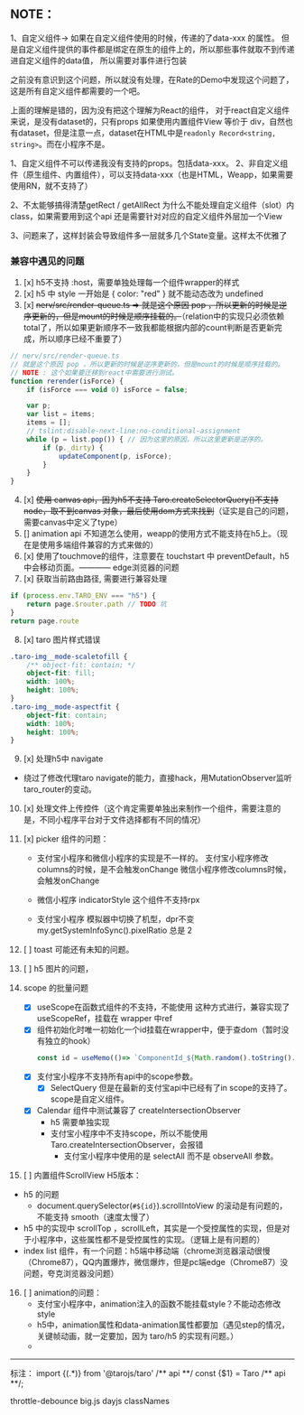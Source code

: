 
## NOTE：
1、自定义组件-> 如果在自定义组件使用的时候，传递的了data-xxx 的属性。
但是自定义组件提供的事件都是绑定在原生的组件上的，所以那些事件就取不到传递进自定义组件的data值，
所以需要对事件进行包装

之前没有意识到这个问题，所以就没有处理，在Rate的Demo中发现这个问题了，这是所有自定义组件都需要的一个吧。

上面的理解是错的，因为没有把这个理解为React的组件，
对于react自定义组件来说，是没有dataset的，只有props
如果使用内置组件View 等价于 div，自然也有dataset，但是注意一点，dataset在HTML中是`readonly Record<string, string>`。而在小程序不是。

1、自定义组件不可以传递我没有支持的props。包括data-xxx。
2、非自定义组件（原生组件、内置组件），可以支持data-xxx（也是HTML，Weapp，如果需要使用RN，就不支持了）

2、不太能够搞得清楚getRect / getAllRect 为什么不能处理自定义组件（slot）内class，如果需要用到这个api
还是需要针对对应的自定义组件外层加一个View

3、问题来了，这样封装会导致组件多一层就多几个State变量。这样太不优雅了

### 兼容中遇见的问题

1. [x] h5不支持 :host，需要单独处理每一个组件wrapper的样式
2. [x] h5 中 style 一开始是 { color: "red" } 就不能动态改为 undefined
3. [x] <del>nerv/src/render-queue.ts => 就是这个原因 pop ，所以更新的时候是逆序更新的，但是mount的时候是顺序挂载的。</del>（relation中的实现只必须依赖total了，所以如果更新顺序不一致我都能根据内部的count判断是否更新完成，所以顺序已经不重要了）
```typescript
// nerv/src/render-queue.ts
// 就是这个原因 pop ，所以更新的时候是逆序更新的，但是mount的时候是顺序挂载的。
// NOTE : 这个如果要迁移到react中需要进行测试。
function rerender(isForce) {
    if (isForce === void 0) isForce = false;

    var p;
    var list = items;
    items = [];
    // tslint:disable-next-line:no-conditional-assignment
    while (p = list.pop()) { // 因为这里的原因，所以这里更新是逆序的。
        if (p._dirty) {
            updateComponent(p, isForce);
        }
    }
}
```

4. [x] <del>使用 canvas api，因为h5不支持 Taro.createSelectorQuery()不支持node，取不到canvas 对象，最后使用dom方式来找到</del>（证实是自己的问题，需要canvas中定义了type）
5. [] animation api 不知道怎么使用，weapp的使用方式不能支持在h5上。（现在是使用多端组件兼容的方式来做的）
6. [x] 使用了touchmove的组件，注意要在 touchstart 中 preventDefault，h5中会移动页面。———— edge浏览器的问题
7. [x] 获取当前路由路径, 需要进行兼容处理
```js
if (process.env.TARO_ENV === "h5") {
    return page.$router.path // TODO 坑
}
return page.route
```
8. [x] taro 图片样式错误
```css
.taro-img__mode-scaletofill {
    /** object-fit: contain; */
    object-fit: fill;
    width: 100%;
    height: 100%;
}
.taro-img__mode-aspectfit {
    object-fit: contain;
    width: 100%;
    height: 100%;
}
```

9. [x] 处理h5中 navigate
- 绕过了修改代理taro navigate的能力，直接hack，用MutationObserver监听taro_router的变动。
10. [x] 处理文件上传控件（这个肯定需要单独出来制作一个组件，需要注意的是，不同小程序平台对于文件选择都有不同的情况）

11. [x] picker 组件的问题：
    - 支付宝小程序和微信小程序的实现是不一样的。
    支付宝小程序修改columns的时候，是不会触发onChange
    微信小程序修改columns时候，会触发onChange

    - 微信小程序 indicatorStyle 这个组件不支持rpx
    - 支付宝小程序 模拟器中切换了机型，dpr不变 my.getSystemInfoSync().pixelRatio 总是 2


12. [ ] toast 可能还有未知的问题。
13. [ ] h5 图片的问题，

14. scope 的批量问题
    - [x] useScope在函数式组件的不支持，不能使用 这种方式进行，兼容实现了 useScopeRef，挂载在 wrapper 中ref
    - [x] 组件初始化时唯一初始化一个id挂载在wrapper中，便于查dom（暂时没有独立的hook）
        ```typescript
        const id = useMemo(()=> `ComponentId_${Math.random().toString().split('.')[1]}`, [])
        ```
    - [x] 支付宝小程序不支持所有api中的scope参数。
        - [x] SelectQuery 但是在最新的支付宝api中已经有了in scope的支持了。scope是自定义组件。
    - [x] Calendar 组件中测试兼容了 createIntersectionObserver
        - h5 需要单独实现
        - 支付宝小程序中不支持scope，所以不能使用Taro.createIntersectionObserver，会报错
          - 支付宝小程序中使用的是 selectAll 而不是 observeAll 参数。

15. [ ] 内置组件ScrollView H5版本：
- h5 的问题
  - document.querySelector(`#${id}`).scrollIntoView 的滚动是有问题的，不能支持 smooth（速度太慢了）
- h5 中的实现中 scrollTop ，scrollLeft，其实是一个受控属性的实现，但是对于小程序中，这些属性都不是受控属性的实现。（逻辑上是有问题的）
- index list 组件，有一个问题：h5端中移动端（chrome浏览器滚动很慢（Chrome87），QQ内置爆炸，微信爆炸，但是pc端edge（Chrome87）没问题，夸克浏览器没问题）


16. [ ] animation的问题：
    - 支付宝小程序中，animation注入的函数不能挂载style？不能动态修改style
    - h5中，animation属性和data-animation属性都要加（遇见step的情况，关键帧动画，就一定要加，因为 taro/h5 的实现有问题。）
    -
---------------------------------------------
标注：
import \{(.*)\} from '@tarojs/taro' \/\*\* api \*\*\/
const {$1} = Taro /** api **/;


throttle-debounce
big.js
dayjs
classNames
